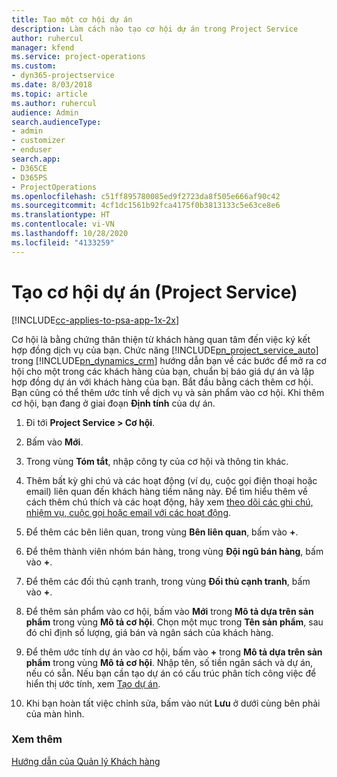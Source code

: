 ```yaml
---
title: Tạo một cơ hội dự án
description: Làm cách nào tạo cơ hội dự án trong Project Service
author: ruhercul
manager: kfend
ms.service: project-operations
ms.custom:
- dyn365-projectservice
ms.date: 8/03/2018
ms.topic: article
ms.author: ruhercul
audience: Admin
search.audienceType:
- admin
- customizer
- enduser
search.app:
- D365CE
- D365PS
- ProjectOperations
ms.openlocfilehash: c51ff895780085ed9f2723da8f505e666af90c42
ms.sourcegitcommit: 4cf1dc1561b92fca4175f0b3813133c5e63ce8e6
ms.translationtype: HT
ms.contentlocale: vi-VN
ms.lasthandoff: 10/28/2020
ms.locfileid: "4133259"
---
```

# <a name="create-a-project-opportunity-project-service"></a>Tạo cơ hội dự án (Project Service)

[!INCLUDE[cc-applies-to-psa-app-1x-2x](../includes/cc-applies-to-psa-app-1x-2x.md)]

Cơ hội là bằng chứng thân thiện từ khách hàng quan tâm đến việc ký kết hợp đồng dịch vụ của bạn. Chức năng [!INCLUDE[pn_project_service_auto](../includes/pn-project-service-auto.md)] trong [!INCLUDE[pn_dynamics_crm](../includes/pn-dynamics-crm.md)] hướng dẫn bạn về các bước để mở ra cơ hội cho một trong các khách hàng của bạn, chuẩn bị báo giá dự án và lập hợp đồng dự án với khách hàng của bạn. Bắt đầu bằng cách thêm cơ hội. Bạn cũng có thể thêm ước tính về dịch vụ và sản phẩm vào cơ hội. Khi thêm cơ hội, bạn đang ở giai đoạn **Định tính** của dự án.  
  
1.  Đi tới **Project Service > Cơ hội**.  
  
2.  Bấm vào **Mới**.  
  
3.  Trong vùng **Tóm tắt**, nhập công ty của cơ hội và thông tin khác.  
  
4.  Thêm bất kỳ ghi chú và các hoạt động (ví dụ, cuộc gọi điện thoại hoặc email) liên quan đến khách hàng tiềm năng này. Để tìm hiểu thêm về cách thêm chú thích và các hoạt động, hãy xem [theo dõi các ghi chú, nhiệm vụ, cuộc gọi hoặc email với các hoạt động](https://docs.microsoft.com/dynamics365/customerengagement/on-premises/basics/work-with-activities).  
  
5.  Để thêm các bên liên quan, trong vùng **Bên liên quan**, bấm vào **+**.  
  
6.  Để thêm thành viên nhóm bán hàng, trong vùng **Đội ngũ bán hàng**, bấm vào **+**.  
  
7.  Để thêm các đối thủ cạnh tranh, trong vùng **Đối thủ cạnh tranh**, bấm vào **+**.  
  
8.  Để thêm sản phẩm vào cơ hội, bấm vào **Mới** trong **Mô tả dựa trên sản phẩm** trong vùng **Mô tả cơ hội**. Chọn một mục trong **Tên sản phẩm**, sau đó chỉ định số lượng, giá bán và ngân sách của khách hàng.  
  
9. Để thêm ước tính dự án vào cơ hội, bấm vào **+** trong **Mô tả dựa trên sản phẩm** trong vùng **Mô tả cơ hội**. Nhập tên, số tiền ngân sách và dự án, nếu có sẵn. Nếu bạn cần tạo dự án có cấu trúc phân tích công việc để hiển thị ước tính, xem [Tạo dự án](../psa/create-project.md).  
  
10. Khi bạn hoàn tất việc chỉnh sửa, bấm vào nút **Lưu** ở dưới cùng bên phải của màn hình.  
  
### <a name="see-also"></a>Xem thêm  
 [Hướng dẫn của Quản lý Khách hàng](../psa/account-manager-guide.md)
